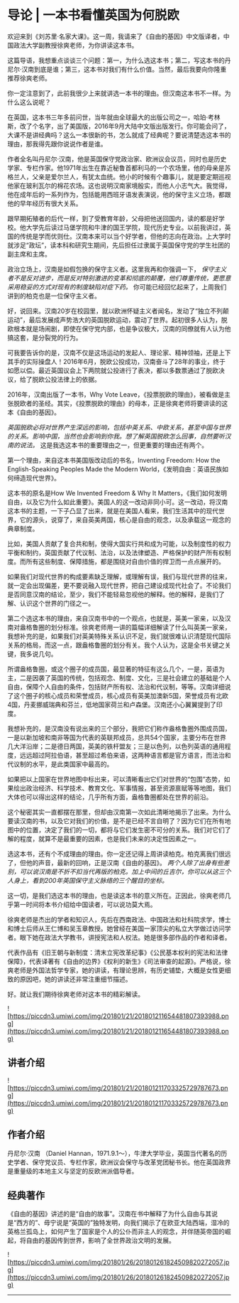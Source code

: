# 导论 | 一本书看懂英国为何脱欧

欢迎来到《刘苏里·名家大课》。这一周，我请来了《自由的基因》中文版译者，中国政法大学副教授徐爽老师，为你讲读这本书。

这篇导语，我想重点谈谈三个问题：第一，为什么选这本书；第二，写这本书的丹尼尔·汉南到底是谁；第三，这本书对我们有什么价值。当然，最后我要向你隆重推荐徐爽老师。

你一定注意到了，此前我很少上来就讲选一本书的理由。但汉南这本书不一样。为什么这么说呢？

在英国，这本书三年多前问世，当年就由全球最大的出版公司之一，哈珀·考林斯，改了个名字，出了美国版，2016年9月大陆中文版出版发行。你可能会问了，大课不是讲经典吗？这么一本很新的书，怎么就成了经典呢？要说清楚选这本书的理由，那我得先跟你说说作者是谁。

作者全名叫丹尼尔·汉南，他是英国保守党政治家、欧洲议会议员，同时也是历史学家、专栏作家。他1971年出生在靠近秘鲁首都利马的一个农场里，他的母亲是苏格兰人，父亲是爱尔兰人，有犹太血统。他小的时候有个趣事儿，就是要定期巡视他家在玻利瓦尔的棉花农场。这也说明汉南家境殷实，而他人小志气大。我觉得，他在成年后的一系列作为，包括能用西班牙语发表演说，他的保守主义立场，都跟他的早年经历有很大关系。

跟早期拓殖者的后代一样，到了受教育年龄，父母把他送回国内，读的都是好学校。他大学先后读过马堡学院和牛津的国王学院，现代历史专业。以前我讲过，英国的传统是学而优则仕。汉南本来可以当个好学者，但他的志向在政治。上大学时就涉足“政坛”，读本科和研究生期间，先后担任过隶属于英国保守党的学生社团的副主席和主席。

政治立场上，汉南是如假包换的保守主义者。这里我再和你强调一下， *保守主义者不是反对进步，而是反对特别激进的变革和彻底的颠覆，他们尊重传统，更愿意采用稳妥的方式对现有的制度缺陷对症下药。* 你可能已经回忆起来了，上周我们讲到的柏克也是一位保守主义者。

好，说回来。汉南20岁在校园里，就以欧洲怀疑主义者闻名，发动了“独立不列颠运动”，最后发展成声势浩大的英国脱欧运动，震动了世界。起初很多人认为，脱欧根本就是场闹剧，即使在保守党内部，也是争议极大，汉南的同僚就有人认为他搞这套，是分裂党的行为。

可我要告诉你的是，汉南不仅是这场运动的发起人、理论家、精神领袖，还是上下其手的实际操盘人！2016年6月，脱欧公投成功，汉南奋斗了28年的事业，终于如愿以偿。最近英国议会上下两院就公投进行了表决，都以多数票通过了脱欧决议，给了脱欧公投法律上的依据。

2016年，汉南出版了一本书，Why Vote Leave，《投票脱欧的理由》，被看做是主张脱欧者的圣经。其实，《投票脱欧的理由》的母本，正是徐爽老师将要讲读的这本《自由的基因》。

 *英国脱欧必将对世界产生深远的影响，包括中英关系、中欧关系，甚至中国与世界的关系。影响中国，当然也会影响到你我。想了解英国脱欧怎么回事，自然要听汉南的说法。* 这是我选这本书的重要理由之一，但更重要的理由还有两个。

第一个理由，来自这本书美国版改动后的书名，Inventing Freedom: How the English-Speaking Peoples Made the Modern World，《发明自由：英语民族如何缔造现代世界》。

这本书的原名是How We Invented Freedom & Why It Matters，《我们如何发明自由，以及它为什么如此重要》。美国人的这一改动非同小可。这一改动，将汉南这本书的主题，一下子凸显了出来，就是在美国人看来，我们生活其中的现代世界，它的源头，说穿了，来自英美两国，核心是自由的观念，以及承载这一观念的典章制度。

比如，美国人贡献了复合共和制，使得大国实行共和成为可能，以及制度性的权力平衡和制约，英国贡献了代议制、法治，以及法律塑造、严格保护的财产所有权制度。而所有这些制度、保障措施，都是围绕对自由价值的捍卫而一点点展开的。

如果我们对现代世界的构成要素缺乏理解，或理解有误，我们与现代世界的往来，就一定会出现偏差，更不要说融入现代世界，把自己建设成现代社会了。不论我们是否同意汉南的结论，至少，我们不能轻易忽视他的解释。他的解释，是我们了解、认识这个世界的门径之一。

第二个选这本书的理由，来自汉南书中的一个观点，也就是，英美一家亲，以及汉南对盎格鲁圈的划分标准。徐爽老师用一讲的篇幅详细解读了什么叫英美一家亲，我想补充的是，如果我们对英美特殊关系认识不足，我们就很难认识清楚现代国际关系的格局，而这一点，跟盎格鲁圈的划分有关。我个人认为，这是全书关键之关键，我多说几句。

所谓盎格鲁圈，或这个圈子的成员国，最显著的特征有这么几个，一是，英语为主，二是因袭了英国的传统，包括观念、制度、文化，三是社会建立的基础是个人自由，保障个人自由的条件，包括财产所有权、法治和代议制，等等。汉南详细说了这个圈子的核心成员和荣誉成员，核心成员有英美加澳新5国，荣誉成员有北欧4国，丹麦挪威瑞典和芬兰，低地国家荷兰和卢森堡。汉南还小心翼翼提到了印度。

我想补充的，是汉南没有说出来的三个部分，我把它们称作盎格鲁圈外围成员国，一是以新加坡和南非等国为代表的英联邦成员，总共54个国家，主要分布在世界几大洋沿岸；二是德日两国，英美的铁杆盟友；三是以色列，以色列英语的通用程度，远远超过阿拉伯语，甚至超过希伯来语，这两种语言都是官方语言，而法治和代议制的水平，是此类国家中最高的。

如果把以上国家在世界地图中标出来，可以清晰看出它们对世界的“包围”态势，如果绘出政治经济、科学技术、教育文化、军事情报，甚至资源禀赋等等地图，我们大体也可以得出这样的结论，几乎所有方面，盎格鲁圈都处在世界的前沿。

这个秘密其实一直都摆在那里，但却由汉南第一次如此清晰地揭示了出来。为什么要读汉南的书，以及它对我们的价值，是不是已经不言自明了？因为它们在所有地图中的位置，决定了我们的一切，都将与它们发生密不可分的关系。我们对它们了解的程度，就算不是最重要的因素，也是我们未来的决定性因素之一。

选这本书，还有个不成理由的理由。你一定还记得上周讲读柏克。柏克离我们很远了，但他的声音，最新的回响，正是汉南《自由的基因》。 *两个人除了出身有些差别，可以说汉南是不折不扣当代再版的柏克。加上中间的丘吉尔，你可以从这三个人身上，看到200年英国保守主义脉络的三个醒目的坐标。*

这一切，是我们选这本书的理由，也是读这本书的意义所在。正因此，徐爽老师几乎第一时间将本书介绍给中国读者，可以说功莫大焉。

徐爽老师是杰出的学者和知识人，先后在西南政法、中国政法和社科院求学，博士和博士后师从王仁博和吴玉章教授。她曾经在美国一家顶尖的私立大学做过访问学者。眼下她在政法大学教书，讲授宪法和人权法。她是很多部作品的作者和译者。

代表作品有《旧王朝与新制度：清末立宪改革纪事》《公民基本权利的宪法和法律保障》，代表译著有《自由的边界》《权利的新生》《司法审查的起源》。严格说，徐爽老师是外国法哲学专家，她的讲读，有理论思辨，有历史铺垫，大概是女性更细致的原因吧，她的讲读还非常注重细节描述。

好。就让我们期待徐爽老师对这本书的精彩解读。

![https://piccdn3.umiwi.com/img/201801/21/201801211654481807393988.png](https://piccdn3.umiwi.com/img/201801/21/201801211654481807393988.png)

## 讲者介绍

![https://piccdn3.umiwi.com/img/201801/21/201801211703325729787673.png](https://piccdn3.umiwi.com/img/201801/21/201801211703325729787673.png)

## 作者介绍

丹尼尔·汉南 （Daniel Hannan，1971.9.1～），牛津大学毕业，英国当代著名的历史学者、保守党议员、专栏作家，欧洲议会保守与改革党团秘书长。他在英国政界是重量级的本地主义与坚定的反欧洲派倡导者。

## 经典著作

《自由的基因》讲述的是“自由的故事”。汉南在书中解释了为什么自由与其说是“西方的”、毋宁说是“英国的”独特发明，向我们揭示了在欧亚大陆西端，湿冷的英格兰孤岛上，如何产生了国家是个人的公仆而非主人的观念，并伴随英帝国的崛起，将自由的基因传到世界，影响了全世界政治文明的发展。

![https://piccdn3.umiwi.com/img/201801/26/201801261824509820272057.jpg](https://piccdn3.umiwi.com/img/201801/26/201801261824509820272057.jpg)

---
